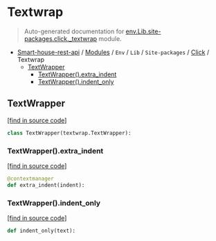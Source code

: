 # Textwrap

> Auto-generated documentation for [env.Lib.site-packages.click._textwrap](..\..\..\..\..\env\Lib\site-packages\click\_textwrap.py) module.

- [Smart-house-rest-api](..\..\..\..\README.md#description) / [Modules](..\..\..\..\MODULES.md#smart-house-rest-api-modules) / `Env` / `Lib` / `Site-packages` / [Click](index.md#click) / Textwrap
    - [TextWrapper](#textwrapper)
        - [TextWrapper().extra_indent](#textwrapperextra_indent)
        - [TextWrapper().indent_only](#textwrapperindent_only)

## TextWrapper

[[find in source code]](..\..\..\..\..\env\Lib\site-packages\click\_textwrap.py#L5)

```python
class TextWrapper(textwrap.TextWrapper):
```

### TextWrapper().extra_indent

[[find in source code]](..\..\..\..\..\env\Lib\site-packages\click\_textwrap.py#L18)

```python
@contextmanager
def extra_indent(indent):
```

### TextWrapper().indent_only

[[find in source code]](..\..\..\..\..\env\Lib\site-packages\click\_textwrap.py#L30)

```python
def indent_only(text):
```
